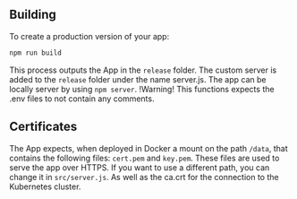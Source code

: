 ## Building

To create a production version of your app:

```bash
npm run build
```

This process outputs the App in the `release` folder. The custom server is added to the `release` folder under the name server.js. The app can be locally server by using `npm server`. !Warning! This functions expects the .env files to not contain any comments.


## Certificates

The App expects, when deployed in Docker a mount on the path `/data`, that contains the following files: `cert.pem` and `key.pem`. These files are used to serve the app over HTTPS. If you want to use a different path, you can change it in `src/server.js`. As well as the ca.crt for the connection to the Kubernetes cluster.

